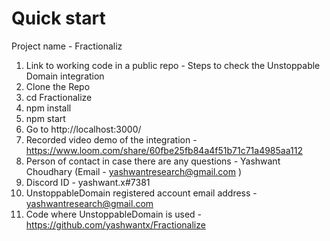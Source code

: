 # Quick start
Project name - Fractionaliz
1. Link to working code in a public repo - Steps to check the Unstoppable Domain integration 
2. Clone the Repo
3. cd Fractionalize
4. npm install
5. npm start
6. Go to http://localhost:3000/
6. Recorded video demo of the integration - https://www.loom.com/share/60fbe25fb84a4f51b71c71a4985aa112
7. Person of contact in case there are any questions - Yashwant Choudhary (Email - yashwantresearch@gmail.com )
8. Discord ID - yashwant.x#7381
9. UnstoppableDomain registered account email address - yashwantresearch@gmail.com
10. Code where UnstoppableDomain is used - https://github.com/yashwantx/Fractionalize
